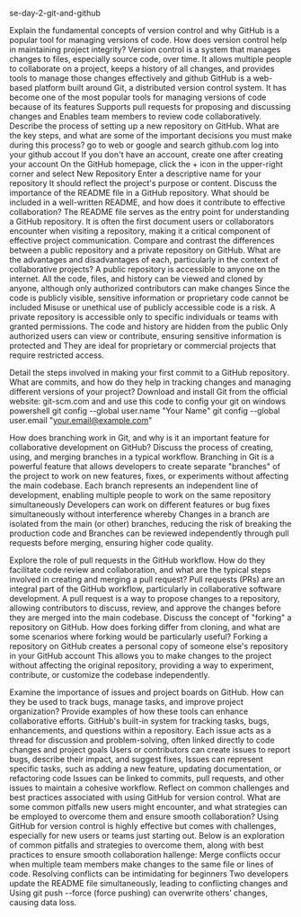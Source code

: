 se-day-2-git-and-github

Explain the fundamental concepts of version control and why GitHub is a popular tool for managing versions of code. How does version control help in maintaining project integrity?
Version control is a system that manages changes to files, especially source code, over time. It allows multiple people to collaborate on a project, keeps a history of all changes, and provides tools to manage those changes effectively and github GitHub is a web-based platform built around Git, a distributed version control system. It has become one of the most popular tools for managing versions of code because of its features Supports pull requests for proposing and discussing changes and Enables team members to review code collaboratively.
Describe the process of setting up a new repository on GitHub. What are the key steps, and what are some of the important decisions you must make during this process?
go to web or google and search github.com log into your github accout If you don't have an account, create one after creating your account On the GitHub homepage, click the + icon in the upper-right corner and select New Repository Enter a descriptive name for your repository It should reflect the project's purpose or content.
Discuss the importance of the README file in a GitHub repository. What should be included in a well-written README, and how does it contribute to effective collaboration?
The README file serves as the entry point for understanding a GitHub repository. It is often the first document users or collaborators encounter when visiting a repository, making it a critical component of effective project communication. 
Compare and contrast the differences between a public repository and a private repository on GitHub. What are the advantages and disadvantages of each, particularly in the context of collaborative projects?
A public repository is accessible to anyone on the internet. All the code, files, and history can be viewed and cloned by anyone, although only authorized contributors can make changes Since the code is publicly visible, sensitive information or proprietary code cannot be included Misuse or unethical use of publicly accessible code is a risk.
A private repository is accessible only to specific individuals or teams with granted permissions. The code and history are hidden from the public Only authorized users can view or contribute, ensuring sensitive information is protected and They are ideal for proprietary or commercial projects that require restricted access.

Detail the steps involved in making your first commit to a GitHub repository. What are commits, and how do they help in tracking changes and managing different versions of your project?
Download and install Git from the official website: git-scm.com and and use this code to config your git on windows powershell git config --global user.name "Your Name"
git config --global user.email "your.email@example.com"

How does branching work in Git, and why is it an important feature for collaborative development on GitHub? Discuss the process of creating, using, and merging branches in a typical workflow.
Branching in Git is a powerful feature that allows developers to create separate "branches" of the project to work on new features, fixes, or experiments without affecting the main codebase. Each branch represents an independent line of development, enabling multiple people to work on the same repository simultaneously Developers can work on different features or bug fixes simultaneously without interference whereby Changes in a branch are isolated from the main (or other) branches, reducing the risk of breaking the production code and Branches can be reviewed independently through pull requests before merging, ensuring higher code quality.

Explore the role of pull requests in the GitHub workflow. How do they facilitate code review and collaboration, and what are the typical steps involved in creating and merging a pull request?
Pull requests (PRs) are an integral part of the GitHub workflow, particularly in collaborative software development. A pull request is a way to propose changes to a repository, allowing contributors to discuss, review, and approve the changes before they are merged into the main codebase.
Discuss the concept of "forking" a repository on GitHub. How does forking differ from cloning, and what are some scenarios where forking would be particularly useful?
Forking a repository on GitHub creates a personal copy of someone else's repository in your GitHub account This allows you to make changes to the project without affecting the original repository, providing a way to experiment, contribute, or customize the codebase independently.


Examine the importance of issues and project boards on GitHub. How can they be used to track bugs, manage tasks, and improve project organization? Provide examples of how these tools can enhance collaborative efforts.
GitHub's built-in system for tracking tasks, bugs, enhancements, and questions within a repository. Each issue acts as a thread for discussion and problem-solving, often linked directly to code changes and project goals Users or contributors can create issues to report bugs, describe their impact, and suggest fixes, Issues can represent specific tasks, such as adding a new feature, updating documentation, or refactoring code Issues can be linked to commits, pull requests, and other issues to maintain a cohesive workflow.
Reflect on common challenges and best practices associated with using GitHub for version control. What are some common pitfalls new users might encounter, and what strategies can be employed to overcome them and ensure smooth collaboration?
Using GitHub for version control is highly effective but comes with challenges, especially for new users or teams just starting out. Below is an exploration of common pitfalls and strategies to overcome them, along with best practices to ensure smooth collaboration hallenge: Merge conflicts occur when multiple team members make changes to the same file or lines of code. Resolving conflicts can be intimidating for beginners Two developers update the README file simultaneously, leading to conflicting changes and  Using git push --force (force pushing) can overwrite others’ changes, causing data loss.


